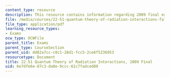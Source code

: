 ```yaml
---
content_type: resource
description: This resource contains information regarding 2009 final exams.
file: /media/courses/22-51-quantum-theory-of-radiation-interactions-fall-2012/6e7dfe6e87c3da0e9ccc61c7fadced89_MIT22_51F12_final_2009.pdf
file_type: application/pdf
learning_resource_types:
- Exams
ocw_type: OCWFile
parent_title: Exams
parent_type: CourseSection
parent_uid: dd82a7cc-c0c1-28d1-fcc5-2ce6f5236953
resourcetype: Document
title: 22.51 Quantum Theory of Radiation Interactions, 2009 Final
uid: 6e7dfe6e-87c3-da0e-9ccc-61c7fadced89
---
```

